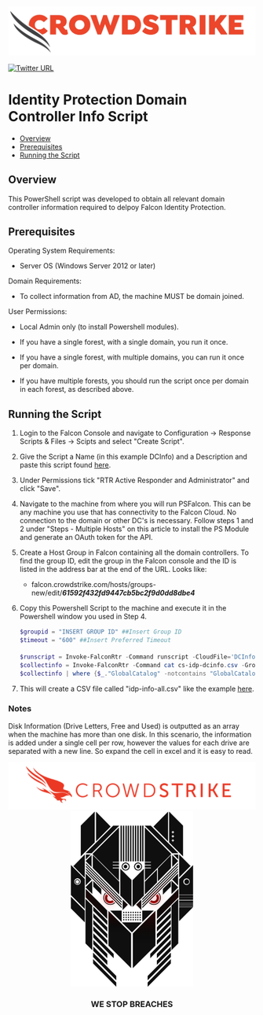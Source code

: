 ![CrowdStrike FalconIDP](https://raw.githubusercontent.com/CrowdStrike/falconpy/main/docs/asset/cs-logo.png)

[![Twitter URL](https://img.shields.io/twitter/url?label=Follow%20%40CrowdStrike&style=social&url=https%3A%2F%2Ftwitter.com%2FCrowdStrike)](https://twitter.com/CrowdStrike)<br/>

# Identity Protection Domain Controller Info Script


+ [Overview](#overview)
+ [Prerequisites](#prerequisites)
+ [Running the Script](#running-the-script)

## Overview
This PowerShell script was developed to obtain all relevant domain controller information required to delpoy Falcon Identity Protection.

## Prerequisites
Operating System Requirements:
* Server OS (Windows Server 2012 or later)

Domain Requirements:
* To collect information from AD, the machine MUST be domain joined. 

User Permissions:
* Local Admin only (to install Powershell modules). 

* If you have a single forest, with a single domain, you run it once.
* If you have a single forest, with multiple domains, you can run it once per domain.
* If you have multiple forests, you should run the script once per domain in each forest, as described above.

## Running the Script
1. Login to the Falcon Console and navigate to Configuration → Response Scripts & Files → Scipts and select "Create Script". 
2. Give the Script a Name (in this example DCInfo) and a Description and paste this script found [here](./CS-DCInfo.ps1).
3. Under Permissions tick "RTR Active Responder and Administrator" and click "Save".
4. Navigate to the machine from where you will run PSFalcon. This can be any machine you use that has connectivity to the Falcon Cloud. No connection to the domain or other DC's is necessary. Follow steps 1 and 2 under "Steps - Multiple Hosts" on this article to install the PS Module and generate an OAuth token for the API. 
5. Create a Host Group in Falcon containing all the domain controllers. To find the group ID, edit the group in the Falcon console and the ID is listed in the address bar at the end of the URL. Looks like: 
    * falcon.crowdstrike.com/hosts/groups-new/edit/***61592f432fd9447cb5bc2f9d0dd8dbe4***

6. Copy this Powershell Script to the machine and execute it in the Powershell window you used in Step 4. 
    ```powershell
    $groupid = "INSERT GROUP ID" ##Insert Group ID
    $timeout = "600" ##Insert Preferred Timeout
    
    $runscript = Invoke-FalconRtr -Command runscript -CloudFile='DCInfo' -GroupId $groupid -Timeout $timeout
    $collectinfo = Invoke-FalconRtr -Command cat cs-idp-dcinfo.csv -GroupId $groupid -Timeout $timeout | Select-Object -ExpandProperty stdout | convertfrom-csv
    $collectinfo | where {$_."GlobalCatalog" -notcontains "GlobalCatalog"} | Export-Csv -NoTypeInformation cs-idp-dcinfo-all.csv
    ```
7. This will create a CSV file called "idp-info-all.csv" like the example [here](./cs-idp-dcinfo-all.csv).

### Notes

Disk Information (Drive Letters, Free and Used) is outputted as an array when the machine has more than one disk. In this scenario, the information is added under a single cell per row, however the values for each drive are separated with a new line. So expand the cell in excel and it is easy to read.

<p align="center"><img src="https://raw.githubusercontent.com/CrowdStrike/falconpy/main/docs/asset/cs-logo-footer.png"><BR/><img width="250px" src="https://raw.githubusercontent.com/CrowdStrike/falconpy/main/docs/asset/adversary-red-eyes.png"></P>
<h3><P align="center">WE STOP BREACHES</P></h3>